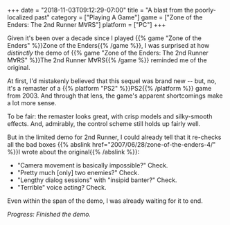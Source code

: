 +++
date = "2018-11-03T09:12:29-07:00"
title = "A blast from the poorly-localized past"
category = ["Playing A Game"]
game = ["Zone of the Enders: The 2nd Runner M&forall;RS"]
platform = ["PC"]
+++

Given it's been over a decade since I played {{% game "Zone of the Enders" %}}Zone of the Enders{{% /game %}}, I was surprised at how <i>distinctly</i> the demo of {{% game "Zone of the Enders: The 2nd Runner M&forall;RS" %}}The 2nd Runner M&forall;RS{{% /game %}} reminded me of the original.

At first, I'd mistakenly believed that this sequel was brand new -- but, no, it's a remaster of a {{% platform "PS2" %}}PS2{{% /platform %}} game from 2003.  And through that lens, the game's apparent shortcomings make a lot more sense.

To be fair: the remaster looks great, with crisp models and silky-smooth effects.  And, admirably, the control scheme still holds up fairly well.

But in the limited demo for 2nd Runner, I could already tell that it re-checks all the bad boxes {{% abslink href="2007/06/28/zone-of-the-enders-4/" %}}I wrote about the original{{% /abslink %}}:

* "Camera movement is basically impossible?"  Check.
* "Pretty much [only] two enemies?"  Check.
* "Lengthy dialog sessions" with "insipid banter?"  Check.
* "Terrible" voice acting?  Check.

Even within the span of the demo, I was already waiting for it to end.

<i>Progress: Finished the demo.</i>

